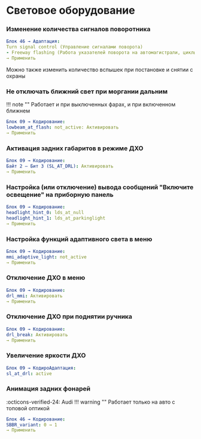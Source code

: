 
# Световое оборудование

### Изменение количества сигналов поворотника

``` yaml
Блок 46 → Адаптация:
Turn signal control (Управление сигналами поворота)
- Freeway flashing (Работа указателей поворота на автомагистрали, циклы мигания) → (по умолчанию 3)
→ Применить
```

Можно также изменить количество вспышек при постановке и снятии с охраны

### Не отключать ближний свет при моргании дальним

!!! note ""
    Работает и при выключенных фарах, и при включенном ближнем

``` yaml title="логин-пароль: 31347"
Блок 09 → Кодирование:
lowbeam_at_flash: not_active: Активировать
→ Применить
```

### Активация задних габаритов в режиме ДХО

``` yaml title="логин-пароль: 31347"
Блок 09 → Кодирование:
Байт 2 – Бит 3 (SL_AT_DRL): Активировать
→ Применить
```

### Настройка (или отключение) вывода сообщений "Включите освещение" на приборную панель

``` yaml title="логин-пароль: 31347"
Блок 09 → Кодирование:
headlight_hint_0: lds_at_null
headlight_hint_1: lds_at_parkinglight
→ Применить
```

### Настройка функций адаптивного света в меню

``` yaml title="логин-пароль: 31347"
Блок 09 → Кодирование:
mmi_adaptive_light: not_active
→ Применить
```

### Отключение ДХО в меню

``` yaml title="логин-пароль: 31347"
Блок 09 → Кодирование:
drl_mmi: Активировать
→ Применить
```

### Отключение ДХО при поднятии ручника

``` yaml title="логин-пароль: 31347"
Блок 09 → Кодирование:
drl_break: Активировать
→ Применить
```

### Увеличение яркости ДХО

``` yaml title="логин-пароль: 31347"
Блок 09 → КодироАдаптация:
sl_at_drl: active
```

### Анимация задних фонарей
:octicons-verified-24: Audi
!!! warning ""
    Работает только на авто с топовой оптикой

``` yaml
Блок 46 → Кодирование:
SBBR_variant: 0 → 1
→ Применить
```